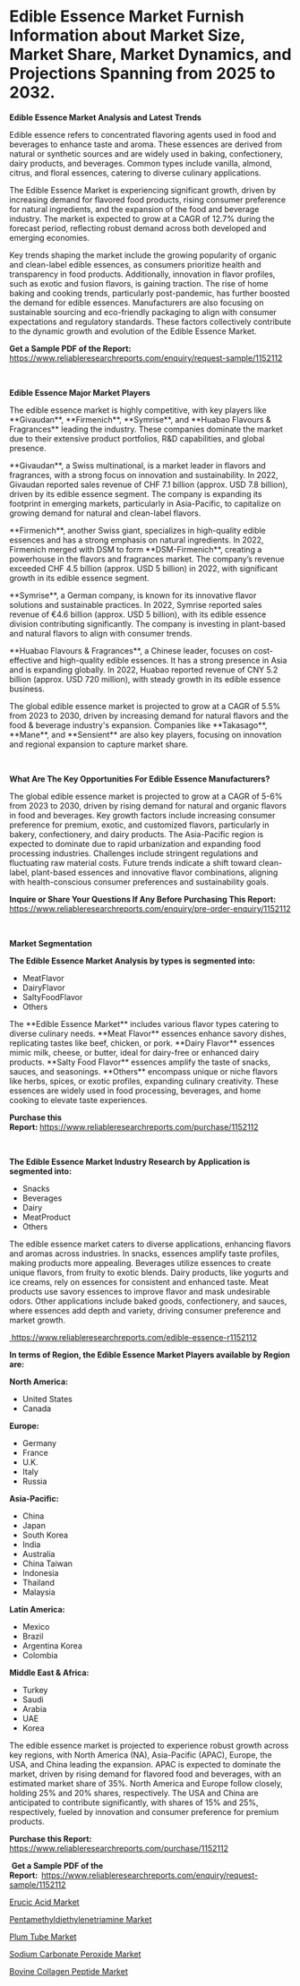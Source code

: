 <p><h1>Edible Essence Market Furnish Information about Market Size, Market Share, Market Dynamics, and Projections Spanning from 2025 to 2032.</h1></p><p><strong>Edible Essence Market Analysis and Latest Trends</strong></p>
<p><p>Edible essence refers to concentrated flavoring agents used in food and beverages to enhance taste and aroma. These essences are derived from natural or synthetic sources and are widely used in baking, confectionery, dairy products, and beverages. Common types include vanilla, almond, citrus, and floral essences, catering to diverse culinary applications.</p><p>The Edible Essence Market is experiencing significant growth, driven by increasing demand for flavored food products, rising consumer preference for natural ingredients, and the expansion of the food and beverage industry. The market is expected to grow at a CAGR of 12.7% during the forecast period, reflecting robust demand across both developed and emerging economies.</p><p>Key trends shaping the market include the growing popularity of organic and clean-label edible essences, as consumers prioritize health and transparency in food products. Additionally, innovation in flavor profiles, such as exotic and fusion flavors, is gaining traction. The rise of home baking and cooking trends, particularly post-pandemic, has further boosted the demand for edible essences. Manufacturers are also focusing on sustainable sourcing and eco-friendly packaging to align with consumer expectations and regulatory standards. These factors collectively contribute to the dynamic growth and evolution of the Edible Essence Market.</p></p>
<p><strong>Get a Sample PDF of the Report:&nbsp;</strong> <a href="https://www.reliableresearchreports.com/enquiry/request-sample/1152112?utm_campaign=8&utm_medium=2&utm_source=Github&utm_content=ia&utm_term=25012025&utm_id=edible-essence">https://www.reliableresearchreports.com/enquiry/request-sample/1152112</a></p>
<p>&nbsp;</p>
<p><strong>Edible Essence Major Market Players</strong></p>
<p><p>The edible essence market is highly competitive, with key players like **Givaudan**, **Firmenich**, **Symrise**, and **Huabao Flavours & Fragrances** leading the industry. These companies dominate the market due to their extensive product portfolios, R&D capabilities, and global presence.</p><p>**Givaudan**, a Swiss multinational, is a market leader in flavors and fragrances, with a strong focus on innovation and sustainability. In 2022, Givaudan reported sales revenue of CHF 7.1 billion (approx. USD 7.8 billion), driven by its edible essence segment. The company is expanding its footprint in emerging markets, particularly in Asia-Pacific, to capitalize on growing demand for natural and clean-label flavors.</p><p>**Firmenich**, another Swiss giant, specializes in high-quality edible essences and has a strong emphasis on natural ingredients. In 2022, Firmenich merged with DSM to form **DSM-Firmenich**, creating a powerhouse in the flavors and fragrances market. The company’s revenue exceeded CHF 4.5 billion (approx. USD 5 billion) in 2022, with significant growth in its edible essence segment.</p><p>**Symrise**, a German company, is known for its innovative flavor solutions and sustainable practices. In 2022, Symrise reported sales revenue of €4.6 billion (approx. USD 5 billion), with its edible essence division contributing significantly. The company is investing in plant-based and natural flavors to align with consumer trends.</p><p>**Huabao Flavours & Fragrances**, a Chinese leader, focuses on cost-effective and high-quality edible essences. It has a strong presence in Asia and is expanding globally. In 2022, Huabao reported revenue of CNY 5.2 billion (approx. USD 720 million), with steady growth in its edible essence business.</p><p>The global edible essence market is projected to grow at a CAGR of 5.5% from 2023 to 2030, driven by increasing demand for natural flavors and the food & beverage industry's expansion. Companies like **Takasago**, **Mane**, and **Sensient** are also key players, focusing on innovation and regional expansion to capture market share.</p></p>
<p>&nbsp;</p>
<p><strong>What Are The Key Opportunities For Edible Essence Manufacturers?</strong></p>
<p><p>The global edible essence market is projected to grow at a CAGR of 5-6% from 2023 to 2030, driven by rising demand for natural and organic flavors in food and beverages. Key growth factors include increasing consumer preference for premium, exotic, and customized flavors, particularly in bakery, confectionery, and dairy products. The Asia-Pacific region is expected to dominate due to rapid urbanization and expanding food processing industries. Challenges include stringent regulations and fluctuating raw material costs. Future trends indicate a shift toward clean-label, plant-based essences and innovative flavor combinations, aligning with health-conscious consumer preferences and sustainability goals.</p></p>
<p><strong>Inquire or Share Your Questions If Any Before Purchasing This Report:</strong> <a href="https://www.reliableresearchreports.com/enquiry/pre-order-enquiry/1152112?utm_campaign=8&utm_medium=2&utm_source=Github&utm_content=ia&utm_term=25012025&utm_id=edible-essence">https://www.reliableresearchreports.com/enquiry/pre-order-enquiry/1152112</a></p>
<p>&nbsp;</p>
<p><strong>Market Segmentation</strong></p>
<p><strong>The Edible Essence Market Analysis by types is segmented into:</strong></p>
<p><ul><li>MeatFlavor</li><li>DairyFlavor</li><li>SaltyFoodFlavor</li><li>Others</li></ul></p>
<p><p>The **Edible Essence Market** includes various flavor types catering to diverse culinary needs. **Meat Flavor** essences enhance savory dishes, replicating tastes like beef, chicken, or pork. **Dairy Flavor** essences mimic milk, cheese, or butter, ideal for dairy-free or enhanced dairy products. **Salty Food Flavor** essences amplify the taste of snacks, sauces, and seasonings. **Others** encompass unique or niche flavors like herbs, spices, or exotic profiles, expanding culinary creativity. These essences are widely used in food processing, beverages, and home cooking to elevate taste experiences.</p></p>
<p><strong>Purchase this Report:&nbsp;</strong><a href="https://www.reliableresearchreports.com/purchase/1152112?utm_campaign=8&utm_medium=2&utm_source=Github&utm_content=ia&utm_term=25012025&utm_id=edible-essence">https://www.reliableresearchreports.com/purchase/1152112</a></p>
<p>&nbsp;</p>
<p><strong>The Edible Essence Market Industry Research by Application is segmented into:</strong></p>
<p><ul><li>Snacks</li><li>Beverages</li><li>Dairy</li><li>MeatProduct</li><li>Others</li></ul></p>
<p><p>The edible essence market caters to diverse applications, enhancing flavors and aromas across industries. In snacks, essences amplify taste profiles, making products more appealing. Beverages utilize essences to create unique flavors, from fruity to exotic blends. Dairy products, like yogurts and ice creams, rely on essences for consistent and enhanced taste. Meat products use savory essences to improve flavor and mask undesirable odors. Other applications include baked goods, confectionery, and sauces, where essences add depth and variety, driving consumer preference and market growth.</p></p>
<p><a href="https://www.reliableresearchreports.com/edible-essence-r1152112?utm_campaign=8&utm_medium=2&utm_source=Github&utm_content=ia&utm_term=25012025&utm_id=edible-essence">&nbsp;https://www.reliableresearchreports.com/edible-essence-r1152112</a></p>
<p><strong>In terms of Region, the Edible Essence Market Players available by Region are:</strong></p>
<p>
    <p> <strong> North America: </strong>
        <ul>
            <li>United States</li>
            <li>Canada</li>
        </ul>
        </p> 
    <p> <strong> Europe: </strong>
        <ul>
            <li>Germany</li>
            <li>France</li>
            <li>U.K.</li>
            <li>Italy</li>
            <li>Russia</li>
        </ul>
        </p> 
    <p> <strong> Asia-Pacific: </strong>
        <ul>
            <li>China</li>
            <li>Japan</li>
            <li>South Korea</li>
            <li>India</li>
            <li>Australia</li>
            <li>China Taiwan</li>
            <li>Indonesia</li>
            <li>Thailand</li>
            <li>Malaysia</li>
        </ul>
        </p> 
    <p> <strong> Latin America: </strong>
        <ul>
            <li>Mexico</li>
            <li>Brazil</li>
            <li>Argentina Korea</li>
            <li>Colombia</li>
        </ul>
        </p> 
    <p> <strong> Middle East & Africa: </strong>
        <ul>
            <li>Turkey</li>
            <li>Saudi</li>
            <li>Arabia</li>
            <li>UAE</li>
            <li>Korea</li>
        </ul>
    </p>
    </p>
<p><p>The edible essence market is projected to experience robust growth across key regions, with North America (NA), Asia-Pacific (APAC), Europe, the USA, and China leading the expansion. APAC is expected to dominate the market, driven by rising demand for flavored food and beverages, with an estimated market share of 35%. North America and Europe follow closely, holding 25% and 20% shares, respectively. The USA and China are anticipated to contribute significantly, with shares of 15% and 25%, respectively, fueled by innovation and consumer preference for premium products.</p></p>
<p><strong>Purchase this Report: </strong><a href="https://www.reliableresearchreports.com/purchase/1152112?utm_campaign=8&utm_medium=2&utm_source=Github&utm_content=ia&utm_term=25012025&utm_id=edible-essence">https://www.reliableresearchreports.com/purchase/1152112</a></p>
<p>&nbsp;<strong>Get a Sample PDF of the Report:&nbsp;&nbsp;</strong><a href="https://www.reliableresearchreports.com/enquiry/request-sample/1152112?utm_campaign=8&utm_medium=2&utm_source=Github&utm_content=ia&utm_term=25012025&utm_id=edible-essence">https://www.reliableresearchreports.com/enquiry/request-sample/1152112</a></p>
<p><strong></strong></p>
<p><p><a href="https://github.com/toldenargelia86/Market-Research-Report-List-1/blob/main/erucic-acid-market.md?utm_campaign=8&utm_medium=2&utm_source=Github&utm_content=ia&utm_term=25012025&utm_id=edible-essence">Erucic Acid Market</a></p><p><a href="https://github.com/tashiafun920/Market-Research-Report-List-1/blob/main/pentamethyldiethylenetriamine-market.md?utm_campaign=8&utm_medium=2&utm_source=Github&utm_content=ia&utm_term=25012025&utm_id=edible-essence">Pentamethyldiethylenetriamine Market</a></p><p><a href="https://github.com/bornergabrielle89/Market-Research-Report-List-1/blob/main/plum-tube-market.md?utm_campaign=8&utm_medium=2&utm_source=Github&utm_content=ia&utm_term=25012025&utm_id=edible-essence">Plum Tube Market</a></p><p><a href="https://github.com/comasnickie/Market-Research-Report-List-1/blob/main/sodium-carbonate-peroxide-market.md?utm_campaign=8&utm_medium=2&utm_source=Github&utm_content=ia&utm_term=25012025&utm_id=edible-essence">Sodium Carbonate Peroxide Market</a></p><p><a href="https://github.com/mcfred89/Market-Research-Report-List-1/blob/main/bovine-collagen-peptide-market.md?utm_campaign=8&utm_medium=2&utm_source=Github&utm_content=ia&utm_term=25012025&utm_id=edible-essence">Bovine Collagen Peptide Market</a></p></p>